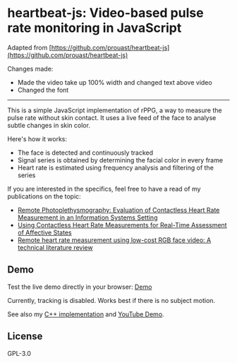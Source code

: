 # heartbeat-js: Video-based pulse rate monitoring in JavaScript

Adapted from [https://github.com/prouast/heartbeat-js](https://github.com/prouast/heartbeat-js)

Changes made:
- Made the video take up 100% width and changed text above video
- Changed the font

----

This is a simple JavaScript implementation of rPPG, a way to measure the pulse rate without skin contact.
It uses a live feed of the face to analyse subtle changes in skin color.

Here's how it works:

  - The face is detected and continuously tracked
  - Signal series is obtained by determining the facial color in every frame
  - Heart rate is estimated using frequency analysis and filtering of the series

If you are interested in the specifics, feel free to have a read of my publications on the topic:
  - [Remote Photoplethysmography: Evaluation of Contactless Heart Rate Measurement in an Information Systems Setting](http://air.newcastle.edu.au/AITIC_files/Paper_40.pdf)
  - [Using Contactless Heart Rate Measurements for Real-Time Assessment of Affective States](http://link.springer.com/chapter/10.1007/978-3-319-41402-7_20)
  - [Remote heart rate measurement using low-cost RGB face video: A technical literature review](https://www.researchgate.net/profile/Raymond_Chiong/publication/306285292_Remote_heart_rate_measurement_using_low-cost_RGB_face_video_A_technical_literature_review/links/58098ac808ae1c98c252637d.pdf)

## Demo

Test the live demo directly in your browser: [Demo](https://prouast.github.io/heartbeat-js/)

Currently, tracking is disabled.
Works best if there is no subject motion.

See also my [C++ implementation](https://github.com/prouast/heartbeat) and [YouTube Demo](https://www.youtube.com/watch?v=D_KYv7pXAvQ&t=1s).

License
----

GPL-3.0
